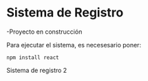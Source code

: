 <h1> Sistema de Registro </h1>

-Proyecto en construcción

Para ejecutar el sistema, es necesesario poner:

```npm install react```


Sistema de registro 2

